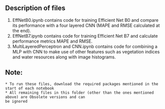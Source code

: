 ## Description of files
1) EffNetB0.ipynb contains code for training Efficient Net B0 and compare its performance with a four layered CNN (MAPE and RMSE calculated at the end).
2) EffNetB7.ipynb contains code for training Efficient Net B7 and calculate performance metrics MAPE and RMSE.
3) MultiLayeredPerceptron and CNN.ipynb contains code for combining a MLP with CNN to make use of other features such as vegetation indices 
and water resources along with image histograms.

## Note:
	* To run these files, download the required packages mentioned in the start of each notebook
	* All remaining files in this folder (other than the ones mentioned above) are Obsolete versions and can
	be ignored